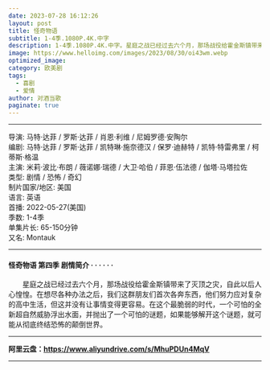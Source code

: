 ```yaml
---
date: 2023-07-28 16:12:26
layout: post
title: 怪奇物语
subtitle: 1-4季.1080P.4K.中字
description: 1-4季.1080P.4K.中字。星庭之战已经过去六个月，那场战役给霍金斯镇带来了灭顶之灾，自此以后人心惶惶。在想尽各种办法之后，我们这群朋友们首次各奔东西，他们努力应对复杂的高中生活，但这并没有让事情变得更容易...
image: https://www.helloimg.com/images/2023/08/30/oi43wm.webp
optimized_image: 
category: 欧美剧
tags:
  - 喜剧
  - 爱情
author: 对酒当歌
paginate: true
---
```


---

导演: 马特·达菲 / 罗斯·达菲 / 肖恩·利维 / 尼姆罗德·安陶尔  
编剧: 马特·达菲 / 罗斯·达菲 / 凯特琳·施奈德汉 / 保罗·迪赫特 / 凯特·特雷弗里 / 柯蒂斯·格温  
主演: 米莉·波比·布朗 / 薇诺娜·瑞德 / 大卫·哈伯 / 菲恩·伍法德 / 伽塔·马塔拉佐  
类型: 剧情 / 恐怖 / 奇幻  
制片国家/地区: 美国  
语言: 英语  
首播: 2022-05-27(美国)  
季数: 1-4季  
单集片长: 65-150分钟  
又名: Montauk  

---

#### 怪奇物语 第四季   剧情简介 · · · · · ·

　　星庭之战已经过去六个月，那场战役给霍金斯镇带来了灭顶之灾，自此以后人心惶惶。在想尽各种办法之后，我们这群朋友们首次各奔东西，他们努力应对复杂的高中生活，但这并没有让事情变得更容易。在这个最脆弱的时代，一个可怕的全新超自然威胁浮出水面，并抛出了一个可怕的谜题，如果能够解开这个谜题，就可能从彻底终结恐怖的颠倒世界。

---

**阿里云盘：<https://www.aliyundrive.com/s/MhuPDUn4MqV>**

---
